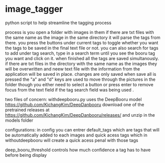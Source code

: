# image_tagger
python script to help streamline the tagging process

process is you open a folder with images in them
if there are txt files with the same name as the image in the same directory it will parse the tags from there.
you press the buttons under current tags to toggle whether you want the tags to be saved in the final text file or not. you can also search for tags to add under tag search, type in a search term until you see the booru tag you want and click on it.  when finished all the tags are saved simultanously. if there are txt files in the directory with the same name as the images they will be overwritten and neew text file with the information from the application will be saved in place.  changes are only saved when save all is pressed
the "a" and "d" keys are used to move through the pictures in the folder though you either need to select a button or press enter to remove focus from the text field if the tag search field was being used . 


two files of concern:
withdeepbooru.py uses the DeepBooru model 
https://github.com/KichangKim/DeepDanbooru
download one of the pretrained releases at https://github.com/KichangKim/DeepDanbooru/releases/
and unzip in the models folder 

configurations:
in config you can entrer default_tags which are tags that will be automatically added to each images
and quick acess tags which in withoutdeepbooru will create a quick acess penal with those tags

deep_booru_threshold controls how much confidence a tag has to have before being display 
